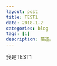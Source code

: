 ```yaml
---
layout: post
title: TEST1
date: 2018-1-2
categories: blog
tags: [1]
description: 描述。
---
```



我是TEST1
